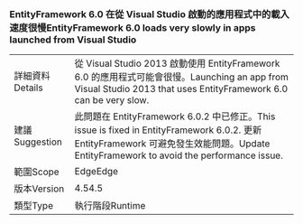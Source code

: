 ### <a name="entityframework-60-loads-very-slowly-in-apps-launched-from-visual-studio"></a><span data-ttu-id="8b7e0-101">EntityFramework 6.0 在從 Visual Studio 啟動的應用程式中的載入速度很慢</span><span class="sxs-lookup"><span data-stu-id="8b7e0-101">EntityFramework 6.0 loads very slowly in apps launched from Visual Studio</span></span>

|   |   |
|---|---|
|<span data-ttu-id="8b7e0-102">詳細資料</span><span class="sxs-lookup"><span data-stu-id="8b7e0-102">Details</span></span>|<span data-ttu-id="8b7e0-103">從 Visual Studio 2013 啟動使用 EntityFramework 6.0 的應用程式可能會很慢。</span><span class="sxs-lookup"><span data-stu-id="8b7e0-103">Launching an app from Visual Studio 2013 that uses EntityFramework 6.0 can be very slow.</span></span>|
|<span data-ttu-id="8b7e0-104">建議</span><span class="sxs-lookup"><span data-stu-id="8b7e0-104">Suggestion</span></span>|<span data-ttu-id="8b7e0-105">此問題在 EntityFramework 6.0.2 中已修正。</span><span class="sxs-lookup"><span data-stu-id="8b7e0-105">This issue is fixed in EntityFramework 6.0.2.</span></span> <span data-ttu-id="8b7e0-106">更新 EntityFramework 可避免發生效能問題。</span><span class="sxs-lookup"><span data-stu-id="8b7e0-106">Update EntityFramework to avoid the performance issue.</span></span>|
|<span data-ttu-id="8b7e0-107">範圍</span><span class="sxs-lookup"><span data-stu-id="8b7e0-107">Scope</span></span>|<span data-ttu-id="8b7e0-108">Edge</span><span class="sxs-lookup"><span data-stu-id="8b7e0-108">Edge</span></span>|
|<span data-ttu-id="8b7e0-109">版本</span><span class="sxs-lookup"><span data-stu-id="8b7e0-109">Version</span></span>|<span data-ttu-id="8b7e0-110">4.5</span><span class="sxs-lookup"><span data-stu-id="8b7e0-110">4.5</span></span>|
|<span data-ttu-id="8b7e0-111">類型</span><span class="sxs-lookup"><span data-stu-id="8b7e0-111">Type</span></span>|<span data-ttu-id="8b7e0-112">執行階段</span><span class="sxs-lookup"><span data-stu-id="8b7e0-112">Runtime</span></span>|

